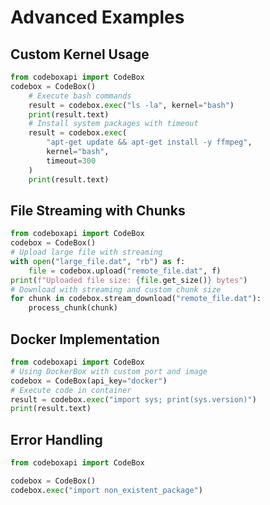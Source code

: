 # Advanced Examples

## Custom Kernel Usage

```python
from codeboxapi import CodeBox
codebox = CodeBox()
    # Execute bash commands
    result = codebox.exec("ls -la", kernel="bash")
    print(result.text)
    # Install system packages with timeout
    result = codebox.exec(
        "apt-get update && apt-get install -y ffmpeg",
        kernel="bash",
        timeout=300
    )
    print(result.text)
```

## File Streaming with Chunks

```python
from codeboxapi import CodeBox
codebox = CodeBox()
# Upload large file with streaming
with open("large_file.dat", "rb") as f:
    file = codebox.upload("remote_file.dat", f)
print(f"Uploaded file size: {file.get_size()} bytes")
# Download with streaming and custom chunk size
for chunk in codebox.stream_download("remote_file.dat"):
    process_chunk(chunk)
```

## Docker Implementation

```python
from codeboxapi import CodeBox
# Using DockerBox with custom port and image
codebox = CodeBox(api_key="docker")
# Execute code in container
result = codebox.exec("import sys; print(sys.version)")
print(result.text)
```

## Error Handling

```python
from codeboxapi import CodeBox

codebox = CodeBox()
codebox.exec("import non_existent_package")
```
